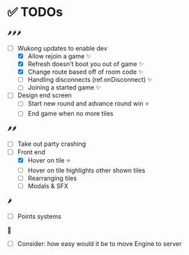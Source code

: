 # ✅ TODOs

🌶🌶🌶

- [ ] Wukong updates to enable dev
  - [x] Allow rejoin a game ✨
  - [x] Refresh doesn't boot you out of game ✨
  - [x] Change route based off of room code ✨
  - [ ] Handling disconnects (ref.onDisconnect) ✨
  - [ ] Joining a started game ✨
- [ ] Design end screen
  - [ ] Start new round and advance round win ⭐️
  - [ ] End game when no more tiles

🌶🌶

- [ ] Take out party crashing
- [ ] Front end
  - [x] Hover on tile ⭐️
  - [ ] Hover on tile highlights other shown tiles
  - [ ] Rearranging tiles
  - [ ] Modals & SFX

🌶

- [ ] Points systems

🧊

- [ ] Consider: how easy would it be to move Engine to server
